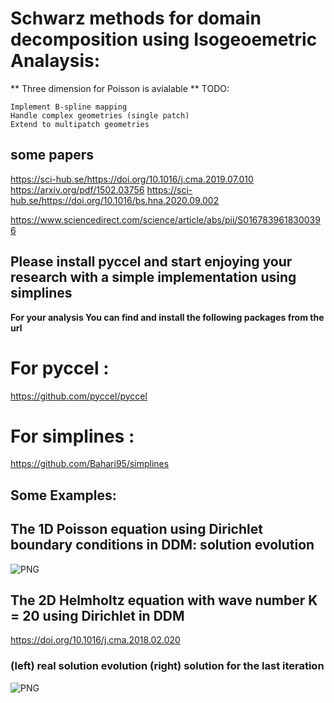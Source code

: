 #  Schwarz methods for domain decomposition using Isogeoemetric Analaysis:

** Three dimension for Poisson is avialable **
TODO:

    Implement B-spline mapping
    Handle complex geometries (single patch)
    Extend to multipatch geometries


## some papers
https://sci-hub.se/https://doi.org/10.1016/j.cma.2019.07.010
https://arxiv.org/pdf/1502.03756
https://sci-hub.se/https://doi.org/10.1016/bs.hna.2020.09.002

https://www.sciencedirect.com/science/article/abs/pii/S0167839618300396

## Please install pyccel and start enjoying your research with a simple implementation using simplines

**For your analysis You can find and install the following packages from the url**

# For pyccel :
  
  https://github.com/pyccel/pyccel

# For simplines :

  https://github.com/Bahari95/simplines
  
  
## Some Examples:

## The 1D Poisson equation using Dirichlet boundary conditions in DDM: solution evolution
![PNG](https://github.com/Bahari95/Isogeometric_analysis_for_domain_decomposition/blob/main/one_dimension/parallel_Schwarz_method_Dirichlet/DD_sol_evol.png)

## The 2D Helmholtz equation with wave number K = 20 using Dirichlet in DDM

https://doi.org/10.1016/j.cma.2018.02.020
  
### (left) real solution evolution (right) solution for the last iteration
![PNG](https://github.com/Bahari95/Isogeometric_analysis_for_domain_decomposition_Poisson_equation/blob/main/two_dimension/parallel_Schwarz_method_Dirichlet/Helmholtz_equation/solut_evol.png)

